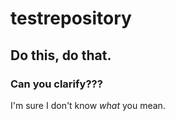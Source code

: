 # testrepository

## Do this, do that.

### Can you clarify???

I'm sure I don't know *what* you mean. 

